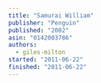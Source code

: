 ```yaml
---
title: "Samurai William"
publisher: "Penguin"
published: "2002"
asin: "0142003786"
authors:
  - giles-milton
started: "2011-06-22"
finished: "2011-06-22"
---
```

